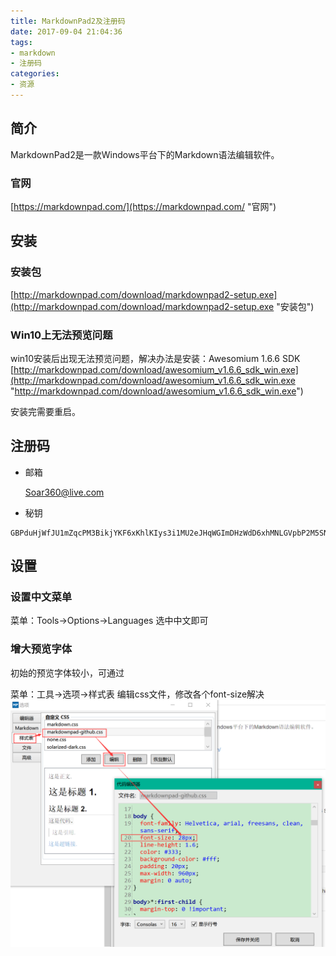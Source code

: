 ```yaml
---
title: MarkdownPad2及注册码
date: 2017-09-04 21:04:36
tags:
- markdown
- 注册码
categories:
- 资源
---
```

## 简介 ##
MarkdownPad2是一款Windows平台下的Markdown语法编辑软件。
### 官网 ###
[https://markdownpad.com/](https://markdownpad.com/ "官网")
## 安装 ##
### 安装包
[http://markdownpad.com/download/markdownpad2-setup.exe](http://markdownpad.com/download/markdownpad2-setup.exe "安装包")
### Win10上无法预览问题
win10安装后出现无法预览问题，解决办法是安装：Awesomium 1.6.6 SDK
[http://markdownpad.com/download/awesomium_v1.6.6_sdk_win.exe](http://markdownpad.com/download/awesomium_v1.6.6_sdk_win.exe "http://markdownpad.com/download/awesomium_v1.6.6_sdk_win.exe")
  
安装完需要重启。
## 注册码 ##
* 邮箱
  
    Soar360@live.com
* 秘钥
```
GBPduHjWfJU1mZqcPM3BikjYKF6xKhlKIys3i1MU2eJHqWGImDHzWdD6xhMNLGVpbP2M5SN6bnxn2kSE8qHqNY5QaaRxmO3YSMHxlv2EYpjdwLcPwfeTG7kUdnhKE0vVy4RidP6Y2wZ0q74f47fzsZo45JE2hfQBFi2O9Jldjp1mW8HUpTtLA2a5/sQytXJUQl/QKO0jUQY4pa5CCx20sV1ClOTZtAGngSOJtIOFXK599sBr5aIEFyH0K7H4BoNMiiDMnxt1rD8Vb/ikJdhGMMQr0R4B+L3nWU97eaVPTRKfWGDE8/eAgKzpGwrQQoDh+nzX1xoVQ8NAuH+s4UcSeQ==
```
## 设置 ##
### 设置中文菜单
菜单：Tools->Options->Languages 选中中文即可
### 增大预览字体
初始的预览字体较小，可通过
  
菜单：工具->选项->样式表 编辑css文件，修改各个font-size解决
![](MarkdownPad2/20170904222112.png)
